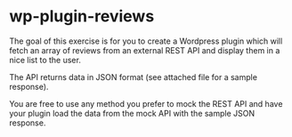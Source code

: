 # wp-plugin-reviews

The goal of this exercise is for you to create a Wordpress plugin which will fetch an array of reviews from an external REST API and display them in a nice list to the user.

The API returns data in JSON format (see attached file for a sample response).

You are free to use any method you prefer to mock the REST API and have your plugin load the data from the mock API with the sample JSON response.